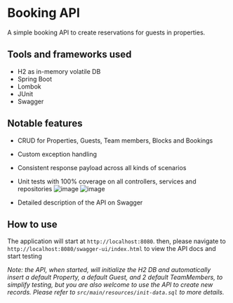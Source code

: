 # Booking API
A simple booking API to create reservations for guests in properties.

## Tools and frameworks used

 - H2 as in-memory volatile DB
 - Spring Boot
 - Lombok
 - JUnit
 - Swagger

## Notable features

 - CRUD for Properties, Guests, Team members, Blocks and Bookings
 - Custom exception handling
 - Consistent response payload across all kinds of scenarios
 - Unit tests with 100% coverage on all controllers, services and repositories
  ![image](https://github.com/victorasantos10/booking-api/assets/8058097/94fd4016-fa85-4015-b9ae-807ae1fcfd71)
  ![image](https://github.com/victorasantos10/booking-api/assets/8058097/fc2c3a94-5b2e-4a38-ac58-2345e64855cd)

 - Detailed description of the API on Swagger

## How to use

The application will start at `http://localhost:8080`. then, please navigate to `http://localhost:8080/swagger-ui/index.html` to view the API docs and start testing

_Note: the API, when started, will initialize the H2 DB and automatically insert a default Property, a default Guest, and 2 default TeamMembers, to simplify testing, but you are also welcome to use the API to create new records. Please refer to `src/main/resources/init-data.sql` to more details._ 
